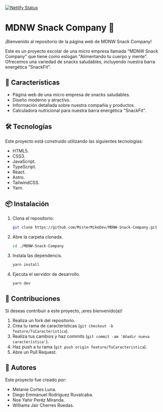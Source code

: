 [![Netlify Status](https://api.netlify.com/api/v1/badges/a13e9016-04a9-4f4c-bbe2-441440384eb5/deploy-status)](https://app.netlify.com/sites/mdnw-snack-company/deploys)

# MDNW Snack Company 🍫

¡Bienvenido al repositorio de la página web de MDNW Snack Company!

Este es un proyecto escolar de una micro empresa llamada "MDNW Snack Company"
que tiene como eslogan "Alimentando tu cuerpo y mente". Ofrecemos una variedad
de snacks saludables, incluyendo nuestra barra energética "SnackFit".

## 🚀 Características

-   Página web de una micro empresa de snacks saludables.
-   Diseño moderno y atractivo.
-   Información detallada sobre nuestra compañía y productos.
-   Calculadora nutricional para nuestra barra energética "SnackFit".

## 🛠️ Tecnologías

Este proyecto está construido utilizando las siguientes tecnologías:

-   HTML5.
-   CSS3.
-   JavaScript.
-   TypeScript.
-   React.
-   Astro.
-   TailwindCSS.
-   Yarn.

## 📦 Instalación

1. Clona el repositorio:
    ```bash
    git clone https://github.com/MisterMikeDev/MDNW-Snack-Company.git
    ```
2. Abre la carpeta clonada.
    ```bash
    cd ./MDNW-Snack-Company
    ```
3. Instala las dependencis.
    ```bash
    yarn install
    ```
4. Ejecuta el servidor de desarrollo.
    ```bash
    yarn dev
    ```

## 🤝 Contribuciones

Si deseas contribuir a este proyecto, ¡eres bienvenido(a)!

1. Realiza un fork del repositorio.
2. Crea tu rama de características (`git checkout -b feature/TuCaracteristica`).
3. Realiza tus cambios y haz commits
   (`git commit -am 'Añadir nueva característica'`).
4. Haz push a tu rama (`git push origin feature/TuCaracteristica`).
5. Abre un Pull Request.

## 👥 Autores

Este proyecto fue creado por:

-   Melanie Cortes Luna.
-   Diego Emmanuel Rodriguez Ruvalcaba.
-   Noe Yahir Peréz Miranda.
-   Williams Jair Cherres Ruedas.
